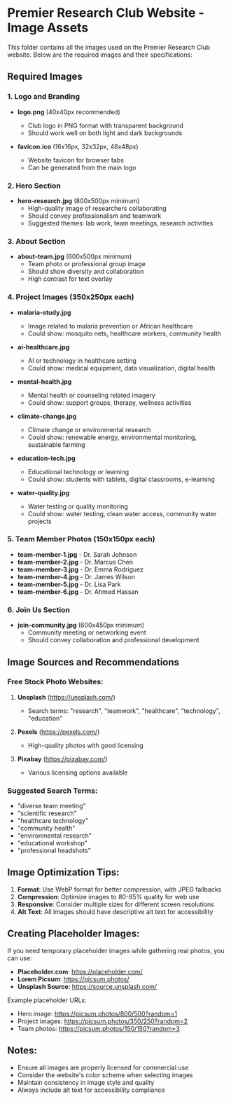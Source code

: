 # Premier Research Club Website - Image Assets

This folder contains all the images used on the Premier Research Club website. Below are the required images and their specifications:

## Required Images

### 1. Logo and Branding
- **logo.png** (40x40px recommended)
  - Club logo in PNG format with transparent background
  - Should work well on both light and dark backgrounds

- **favicon.ico** (16x16px, 32x32px, 48x48px)
  - Website favicon for browser tabs
  - Can be generated from the main logo

### 2. Hero Section
- **hero-research.jpg** (800x500px minimum)
  - High-quality image of researchers collaborating
  - Should convey professionalism and teamwork
  - Suggested themes: lab work, team meetings, research activities

### 3. About Section
- **about-team.jpg** (600x500px minimum)
  - Team photo or professional group image
  - Should show diversity and collaboration
  - High contrast for text overlay

### 4. Project Images (350x250px each)
- **malaria-study.jpg**
  - Image related to malaria prevention or African healthcare
  - Could show: mosquito nets, healthcare workers, community health

- **ai-healthcare.jpg**
  - AI or technology in healthcare setting
  - Could show: medical equipment, data visualization, digital health

- **mental-health.jpg**
  - Mental health or counseling related imagery
  - Could show: support groups, therapy, wellness activities

- **climate-change.jpg**
  - Climate change or environmental research
  - Could show: renewable energy, environmental monitoring, sustainable farming

- **education-tech.jpg**
  - Educational technology or learning
  - Could show: students with tablets, digital classrooms, e-learning

- **water-quality.jpg**
  - Water testing or quality monitoring
  - Could show: water testing, clean water access, community water projects

### 5. Team Member Photos (150x150px each)
- **team-member-1.jpg** - Dr. Sarah Johnson
- **team-member-2.jpg** - Dr. Marcus Chen
- **team-member-3.jpg** - Dr. Emma Rodriguez
- **team-member-4.jpg** - Dr. James Wilson
- **team-member-5.jpg** - Dr. Lisa Park
- **team-member-6.jpg** - Dr. Ahmed Hassan

### 6. Join Us Section
- **join-community.jpg** (600x450px minimum)
  - Community meeting or networking event
  - Should convey collaboration and professional development

## Image Sources and Recommendations

### Free Stock Photo Websites:
1. **Unsplash** (https://unsplash.com/)
   - Search terms: "research", "teamwork", "healthcare", "technology", "education"
   
2. **Pexels** (https://pexels.com/)
   - High-quality photos with good licensing
   
3. **Pixabay** (https://pixabay.com/)
   - Various licensing options available

### Suggested Search Terms:
- "diverse team meeting"
- "scientific research"
- "healthcare technology"
- "community health"
- "environmental research"
- "educational workshop"
- "professional headshots"

## Image Optimization Tips:

1. **Format**: Use WebP format for better compression, with JPEG fallbacks
2. **Compression**: Optimize images to 80-85% quality for web use
3. **Responsive**: Consider multiple sizes for different screen resolutions
4. **Alt Text**: All images should have descriptive alt text for accessibility

## Creating Placeholder Images:

If you need temporary placeholder images while gathering real photos, you can use:
- **Placeholder.com**: https://placeholder.com/
- **Lorem Picsum**: https://picsum.photos/
- **Unsplash Source**: https://source.unsplash.com/

Example placeholder URLs:
- Hero image: https://picsum.photos/800/500?random=1
- Project images: https://picsum.photos/350/250?random=2
- Team photos: https://picsum.photos/150/150?random=3

## Notes:
- Ensure all images are properly licensed for commercial use
- Consider the website's color scheme when selecting images
- Maintain consistency in image style and quality
- Always include alt text for accessibility compliance
